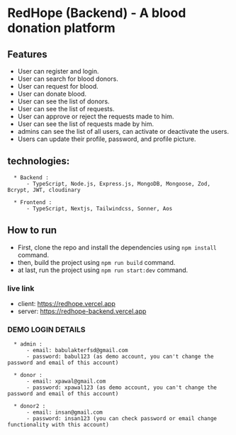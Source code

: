# RedHope (Backend) - A blood donation platform

## Features

- User can register and login.
- User can search for blood donors.
- User can request for blood.
- User can donate blood.
- User can see the list of donors.
- User can see the list of requests.
- User can approve or reject the requests made to him.
- User can see the list of requests made by him.
- admins can see the list of all users, can activate or deactivate the users.
- Users can update their profile, password, and profile picture.

## technologies:

      * Backend :
          - TypeScript, Node.js, Express.js, MongoDB, Mongoose, Zod, Bcrypt, JWT, cloudinary

      * Frontend :
          - TypeScript, Nextjs, Tailwindcss, Sonner, Aos

## How to run

- First, clone the repo and install the dependencies using `npm install` command.
- then, build the project using `npm run build` command.
- at last, run the project using `npm run start:dev` command.

### live link

- client: https://redhope.vercel.app
- server: https://redhope-backend.vercel.app

### DEMO LOGIN DETAILS

      * admin :
          - email: babulakterfsd@gmail.com
          - password: babul123 (as demo account, you can't change the password and email of this account)

      * donor :
          - email: xpawal@gmail.com
          - password: xpawal123 (as demo account, you can't change the password and email of this account)

      * donor2 :
          - email: insan@gmail.com
          - password: insan123 (you can check password or email change functionality with this account)
